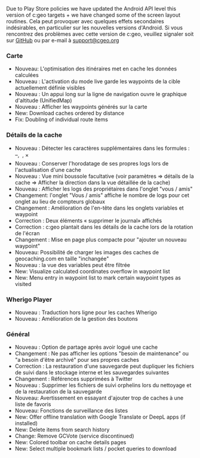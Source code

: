 Due to Play Store policies we have updated the Android API level this version of c:geo targets + we have changed some of the screen layout routines. Cela peut provoquer avec quelques effets secondaires indésirables, en particulier sur les nouvelles versions d'Android. Si vous rencontrez des problèmes avec cette version de c:geo, veuillez signaler soit sur [GitHub](https://github.com/cgeo/cgeo) ou par e-mail à [support@cgeo.org](mailto:support@cgeo.org)

### Carte
- Nouveau: L'optimisation des itinéraires met en cache les données calculées
- Nouveau : L'activation du mode live garde les waypoints de la cible actuellement définie visibles
- Nouveau : Un appui long sur la ligne de navigation ouvre le graphique d'altitude (UnifiedMap)
- Nouveau : Afficher les waypoints générés sur la carte
- New: Download caches ordered by distance
- Fix: Doubling of individual route items

### Détails de la cache
- Nouveau : Détecter les caractères supplémentaires dans les formules : –,  , ×
- Nouveau : Conserver l'horodatage de ses propres logs lors de l'actualisation d'une cache
- Nouveau : Vue mini boussole facultative (voir paramètres => détails de la cache => Afficher la direction dans la vue détaillée de la cache)
- Nouveau : Afficher les logs des propriétaires dans l'onglet "vous / amis"
- Changement: l'onglet "Vous / amis" affiche le nombre de logs pour cet onglet au lieu de compteurs globaux
- Changement : Amélioration de l'en-tête dans les onglets variables et waypoint
- Correction : Deux éléments « supprimer le journal» affichés
- Correction : c:geo plantait dans les détails de la cache lors de la rotation de l'écran
- Changement : Mise en page plus compacte pour "ajouter un nouveau waypoint"
- Nouveau: Possibilité de charger les images des caches de geocaching.com en taille "inchangée"
- Nouveau : la vue des variables peut être filtrée
- New: Visualize calculated coordinates overflow in waypoint list
- New: Menu entry in waypoint list to mark certain waypoint types as visited

### Wherigo Player
- Nouveau : Traduction hors ligne pour les caches Wherigo
- Nouveau : Amélioration de la gestion des boutons

### Général
- Nouveau : Option de partage après avoir logué une cache
- Changement : Ne pas afficher les options "besoin de maintenance" ou "a besoin d'être archivé" pour ses propres caches
- Correction : La restauration d'une sauvegarde peut dupliquer les fichiers de suivi dans le stockage interne et les sauvegardes suivantes
- Changement : Références supprimées à Twitter
- Nouveau : Supprimer les fichiers de suivi orphelins lors du nettoyage et de la restauration de la sauvegarde
- Nouveau: Avertissement en essayant d'ajouter trop de caches à une liste de favoris
- Nouveau: Fonctions de surveillance des listes
- New: Offer offline translation with Google Translate or DeepL apps (if installed)
- New: Delete items from search history
- Change: Remove GCVote (service discontinued)
- New: Colored toolbar on cache details pages
- New: Select multiple bookmark lists / pocket queries to download
